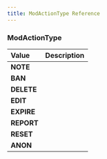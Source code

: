 ```yaml
---
title: ModActionType Reference
---
```


### ModActionType
<table>
<thead>
<th align="left">Value</th>
<th align="left">Description</th>
</thead>
<tbody>
<tr>
<td valign="top"><strong>NOTE</strong></td>
<td></td>
</tr>
<tr>
<td valign="top"><strong>BAN</strong></td>
<td></td>
</tr>
<tr>
<td valign="top"><strong>DELETE</strong></td>
<td></td>
</tr>
<tr>
<td valign="top"><strong>EDIT</strong></td>
<td></td>
</tr>
<tr>
<td valign="top"><strong>EXPIRE</strong></td>
<td></td>
</tr>
<tr>
<td valign="top"><strong>REPORT</strong></td>
<td></td>
</tr>
<tr>
<td valign="top"><strong>RESET</strong></td>
<td></td>
</tr>
<tr>
<td valign="top"><strong>ANON</strong></td>
<td></td>
</tr>
</tbody>
</table>